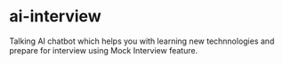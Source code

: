 # ai-interview
Talking AI chatbot which helps you with learning new technnologies and prepare for interview using Mock Interview feature. 
